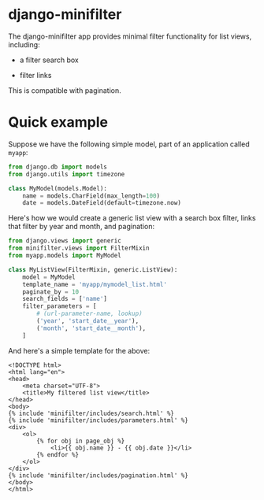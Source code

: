 # django-minifilter

The django-minifilter app provides minimal filter functionality for list views, including:

- a filter search box

- filter links

This is compatible with pagination.

# Quick example

Suppose we have the following simple model, part of an application called `myapp`:

```python
from django.db import models
from django.utils import timezone

class MyModel(models.Model):
    name = models.CharField(max_length=100)
    date = models.DateField(default=timezone.now)
```

Here's how we would create a generic list view with a search box filter, links that filter by year and month, and pagination:

```python
from django.views import generic
from minifilter.views import FilterMixin
from myapp.models import MyModel

class MyListView(FilterMixin, generic.ListView):
    model = MyModel
    template_name = 'myapp/mymodel_list.html'
    paginate_by = 10
    search_fields = ['name']
    filter_parameters = [  
        # (url-parameter-name, lookup)
        ('year', 'start_date__year'), 
        ('month', 'start_date__month'),
    ]
```

And here's a simple template for the above:

```jinja2
<!DOCTYPE html>
<html lang="en">
<head>
    <meta charset="UTF-8">
    <title>My filtered list view</title>
</head>
<body>
{% include 'minifilter/includes/search.html' %}
{% include 'minifilter/includes/parameters.html' %}
<div>
    <ol>
        {% for obj in page_obj %}
            <li>{{ obj.name }} - {{ obj.date }}</li>
        {% endfor %}
    </ol>
</div>
{% include 'minifilter/includes/pagination.html' %}
</body>
</html>
```


